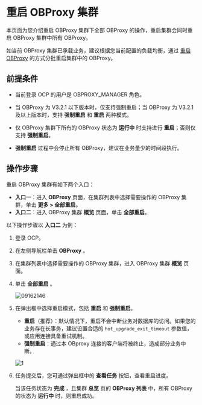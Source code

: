 # 重启 OBProxy 集群

本页面为您介绍重启 OBProxy 集群下全部 OBProxy 的操作，重启集群会同时重启 OBProxy 集群中所有 OBProxy。

如当前 OBProxy 集群已承载业务，建议根据您当前配置的负载均衡，通过 [重启 OBProxy](../400.manage-a-obproxy-server/400.restart-an-obproxy.md) 的方式分批重启集群中的 OBProxy。

## 前提条件

* 当前登录 OCP 的用户是 OBPROXY_MANAGER 角色。

* 当 OBProxy 为 V3.2.1 以下版本时，仅支持强制重启；当 OBProxy 为 V3.2.1 及以上版本时，支持 **强制重启** 和 **重启** 两种模式。

* 仅 OBProxy 集群下所有的 OBProxy 状态为 **运行中** 时支持进行 **重启**；否则仅支持 **强制重启**。

* **强制重启** 过程中会停止所有 OBProxy，建议在业务量少的时间段执行。

## 操作步骤

重启 OBProxy 集群有如下两个入口：

* **入口一**：进入 **OBProxy** 页面，在集群列表中选择需要操作的 OBProxy 集群，单击 **更多 > 全部重启**。
* **入口二**：进入 OBProxy 集群 **概览** 页面，单击 **全部重启**。

以下操作步骤以 **入口二** 为例：

1. 登录 OCP。

2. 在左侧导航栏单击 **OBProxy** 。

3. 在集群列表中选择需要操作的 OBProxy 集群，进入 OBProxy 集群 **概览** 页面。

4. 单击 **全部重启** 。

   ![09162146](https://obbusiness-private.oss-cn-shanghai.aliyuncs.com/doc/img/ocp/421/%E5%85%A8%E9%83%A8%E9%87%8D%E5%90%AF.png)

5. 在弹出框中选择重启模式，包括 **重启** 和 **强制重启**。

   * **重启**（推荐）：默认情况下，重启不会中断业务对数据库的访问。如果您的业务存在长事务，建议设置合适的 `hot_upgrade_exit_timeout` 参数值，或应用连接具备重试机制。
   * **强制重启**：通过本 OBproxy 连接的客户端将被终止，造成部分业务中断。

   ![1](https://obbusiness-private.oss-cn-shanghai.aliyuncs.com/doc/img/ocp/421/%E9%87%8D%E5%90%AFobproxy%E9%9B%86%E7%BE%A4.png)

6. 任务提交后，您可通过弹出框中的 **查看任务** 按钮，查看重启进度。

   当该任务状态为 **完成** ，且集群 **总览** 页的 **OBProxy 列表** 中，所有 OBProxy 的状态为 **运行中** 时，则重启成功。
